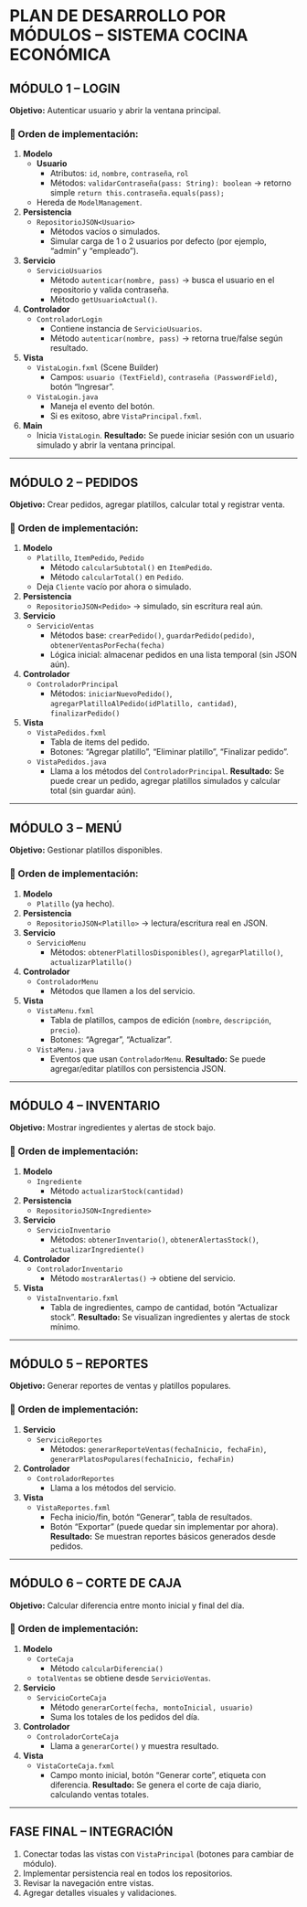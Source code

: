 # PLAN DE DESARROLLO POR MÓDULOS – SISTEMA COCINA ECONÓMICA

## MÓDULO 1 – LOGIN 
**Objetivo:** Autenticar usuario y abrir la ventana principal.

### 🔹 Orden de implementación:
1. **Modelo**
    * **Usuario**
        * Atributos: `id`, `nombre`, `contraseña`, `rol`
        * Métodos: `validarContraseña(pass: String): boolean` → retorno simple `return this.contraseña.equals(pass);`
    * Hereda de `ModelManagement`.
2. **Persistencia**
    * `RepositorioJSON<Usuario>`
        * Métodos vacíos o simulados.
        * Simular carga de 1 o 2 usuarios por defecto (por ejemplo, “admin” y “empleado”).
3. **Servicio**
    * `ServicioUsuarios`
        * Método `autenticar(nombre, pass)` → busca el usuario en el repositorio y valida contraseña.
        * Método `getUsuarioActual()`.
4. **Controlador**
    * `ControladorLogin`
        * Contiene instancia de `ServicioUsuarios`.
        * Método `autenticar(nombre, pass)` → retorna true/false según resultado.
5. **Vista**
    * `VistaLogin.fxml` (Scene Builder)
        * Campos: `usuario (TextField)`, `contraseña (PasswordField)`, botón “Ingresar”.
    * `VistaLogin.java`
        * Maneja el evento del botón.
        * Si es exitoso, abre `VistaPrincipal.fxml`.
6. **Main**
    * Inicia `VistaLogin`.
      **Resultado:** Se puede iniciar sesión con un usuario simulado y abrir la ventana principal.

---

## MÓDULO 2 – PEDIDOS 
**Objetivo:** Crear pedidos, agregar platillos, calcular total y registrar venta.

### 🔹 Orden de implementación:
1. **Modelo**
    * `Platillo`, `ItemPedido`, `Pedido`
        * Método `calcularSubtotal()` en `ItemPedido`.
        * Método `calcularTotal()` en `Pedido`.
    * Deja `Cliente` vacío por ahora o simulado.
2. **Persistencia**
    * `RepositorioJSON<Pedido>` → simulado, sin escritura real aún.
3. **Servicio**
    * `ServicioVentas`
        * Métodos base: `crearPedido()`, `guardarPedido(pedido)`, `obtenerVentasPorFecha(fecha)`
        * Lógica inicial: almacenar pedidos en una lista temporal (sin JSON aún).
4. **Controlador**
    * `ControladorPrincipal`
        * Métodos: `iniciarNuevoPedido()`, `agregarPlatilloAlPedido(idPlatillo, cantidad)`, `finalizarPedido()`
5. **Vista**
    * `VistaPedidos.fxml`
        * Tabla de items del pedido.
        * Botones: “Agregar platillo”, “Eliminar platillo”, “Finalizar pedido”.
    * `VistaPedidos.java`
        * Llama a los métodos del `ControladorPrincipal`.
          **Resultado:** Se puede crear un pedido, agregar platillos simulados y calcular total (sin guardar aún).

---

## MÓDULO 3 – MENÚ 
**Objetivo:** Gestionar platillos disponibles.

### 🔹 Orden de implementación:
1. **Modelo**
    * `Platillo` (ya hecho).
2. **Persistencia**
    * `RepositorioJSON<Platillo>` → lectura/escritura real en JSON.
3. **Servicio**
    * `ServicioMenu`
        * Métodos: `obtenerPlatillosDisponibles()`, `agregarPlatillo()`, `actualizarPlatillo()`
4. **Controlador**
    * `ControladorMenu`
        * Métodos que llamen a los del servicio.
5. **Vista**
    * `VistaMenu.fxml`
        * Tabla de platillos, campos de edición (`nombre`, `descripción`, `precio`).
        * Botones: “Agregar”, “Actualizar”.
    * `VistaMenu.java`
        * Eventos que usan `ControladorMenu`.
          **Resultado:** Se puede agregar/editar platillos con persistencia JSON.

---

## MÓDULO 4 – INVENTARIO 
**Objetivo:** Mostrar ingredientes y alertas de stock bajo.

### 🔹 Orden de implementación:
1. **Modelo**
    * `Ingrediente`
        * Método `actualizarStock(cantidad)`
2. **Persistencia**
    * `RepositorioJSON<Ingrediente>`
3. **Servicio**
    * `ServicioInventario`
        * Métodos: `obtenerInventario()`, `obtenerAlertasStock()`, `actualizarIngrediente()`
4. **Controlador**
    * `ControladorInventario`
        * Método `mostrarAlertas()` → obtiene del servicio.
5. **Vista**
    * `VistaInventario.fxml`
        * Tabla de ingredientes, campo de cantidad, botón “Actualizar stock”.
          **Resultado:** Se visualizan ingredientes y alertas de stock mínimo.

---

## MÓDULO 5 – REPORTES 
**Objetivo:** Generar reportes de ventas y platillos populares.

### 🔹 Orden de implementación:
1. **Servicio**
    * `ServicioReportes`
        * Métodos: `generarReporteVentas(fechaInicio, fechaFin)`, `generarPlatosPopulares(fechaInicio, fechaFin)`
2. **Controlador**
    * `ControladorReportes`
        * Llama a los métodos del servicio.
3. **Vista**
    * `VistaReportes.fxml`
        * Fecha inicio/fin, botón “Generar”, tabla de resultados.
        * Botón “Exportar” (puede quedar sin implementar por ahora).
          **Resultado:** Se muestran reportes básicos generados desde pedidos.

---

## MÓDULO 6 – CORTE DE CAJA 
**Objetivo:** Calcular diferencia entre monto inicial y final del día.

### 🔹 Orden de implementación:
1. **Modelo**
    * `CorteCaja`
        * Método `calcularDiferencia()`
    * `totalVentas` se obtiene desde `ServicioVentas`.
2. **Servicio**
    * `ServicioCorteCaja`
        * Método `generarCorte(fecha, montoInicial, usuario)`
        * Suma los totales de los pedidos del día.
3. **Controlador**
    * `ControladorCorteCaja`
        * Llama a `generarCorte()` y muestra resultado.
4. **Vista**
    * `VistaCorteCaja.fxml`
        * Campo monto inicial, botón “Generar corte”, etiqueta con diferencia.
          **Resultado:** Se genera el corte de caja diario, calculando ventas totales.

---

## FASE FINAL – INTEGRACIÓN 
1. Conectar todas las vistas con `VistaPrincipal` (botones para cambiar de módulo).
2. Implementar persistencia real en todos los repositorios.
3. Revisar la navegación entre vistas.
4. Agregar detalles visuales y validaciones.